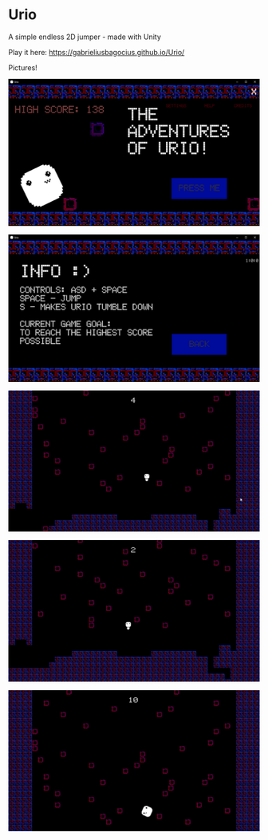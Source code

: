 # Urio
A simple endless 2D jumper - made with Unity

Play it here: https://gabrieliusbagocius.github.io/Urio/

Pictures!

![](Media/Menu.png)

![](Media/Info.png)

![](Media/Game.png)

![](Media/GameJump.png)

![](Media/GameDeath.png)
  
